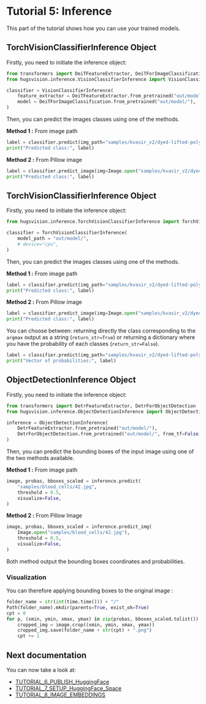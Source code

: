 # Tutorial 5: Inference

This part of the tutorial shows how you can use your trained models.

## TorchVisionClassifierInference Object

Firstly, you need to initiate the inference object:

```python
from transformers import DeiTFeatureExtractor, DeiTForImageClassification
from hugsvision.inference.VisionClassifierInference import VisionClassifierInference

classifier = VisionClassifierInference(
    feature_extractor = DeiTFeatureExtractor.from_pretrained("out/model/"),
    model = DeiTForImageClassification.from_pretrained("out/model/"),
)
```

Then, you can predict the images classes using one of the methods.

__Method 1 :__ From image path

```python
label = classifier.predict(img_path="samples/kvasir_v2/dyed-lifted-polyps.jpg")
print("Predicted class:", label)
```

__Method 2 :__ From Pillow image

```python
label = classifier.predict_image(img=Image.open("samples/kvasir_v2/dyed-lifted-polyps.jpg"))
print("Predicted class:", label)
```

## TorchVisionClassifierInference Object

Firstly, you need to initiate the inference object:

```python
from hugsvision.inference.TorchVisionClassifierInference import TorchVisionClassifierInference

classifier = TorchVisionClassifierInference(
    model_path = "out/model/",
    # device="cpu",
)
```

Then, you can predict the images classes using one of the methods.

__Method 1 :__ From image path

```python
label = classifier.predict(img_path="samples/kvasir_v2/dyed-lifted-polyps.jpg")
print("Predicted class:", label)
```

__Method 2 :__ From Pillow image

```python
label = classifier.predict_image(img=Image.open("samples/kvasir_v2/dyed-lifted-polyps.jpg"))
print("Predicted class:", label)
```

You can choose between: returning directly the class corresponding to the `argmax` output as a string (`return_str=True`) or returning a dictionary where you have the probability of each classes (`return_str=False`).

```python
label = classifier.predict(img_path="samples/kvasir_v2/dyed-lifted-polyps.jpg", return_str=False)
print("Vector of probabilities:", label)
```

## ObjectDetectionInference Object

Firstly, you need to initiate the inference object:

```python
from transformers import DetrFeatureExtractor, DetrForObjectDetection
from hugsvision.inference.ObjectDetectionInference import ObjectDetectionInference

inference = ObjectDetectionInference(
    DetrFeatureExtractor.from_pretrained("out/model/"),
    DetrForObjectDetection.from_pretrained("out/model/", from_tf=False)
)
```

Then, you can predict the bounding boxes of the input image using one of the two methods available.

__Method 1 :__ From image path

```python
image, probas, bboxes_scaled = inference.predict(
    "samples/blood_cells/42.jpg",
    threshold = 0.5,
    visualize=False,
)
```

__Method 2 :__ From Pillow Image

```python
image, probas, bboxes_scaled = inference.predict_img(
    Image.open("samples/blood_cells/42.jpg"),
    threshold = 0.5,
    visualize=False,
)
```

Both method output the bounding boxes coordinates and probabilities.

### Visualization

You can therefore applying bounding boxes to the original image :

```python
folder_name = str(int(time.time())) + "/"
Path(folder_name).mkdir(parents=True, exist_ok=True)
cpt = 0
for p, (xmin, ymin, xmax, ymax) in zip(probas, bboxes_scaled.tolist()):
    cropped_img = image.crop((xmin, ymin, xmax, ymax))
    cropped_img.save(folder_name + str(cpt) + ".png")
    cpt += 1
```

## Next documentation

You can now take a look at:
* [TUTORIAL_6_PUBLISH_HuggingFace](TUTORIAL_6_PUBLISH_HuggingFace.md)
* [TUTORIAL_7_SETUP_HuggingFace_Space](TUTORIAL_7_SETUP_HuggingFace_Space.md)
* [TUTORIAL_8_IMAGE_EMBEDDINGS](TUTORIAL_8_IMAGE_EMBEDDINGS.md)
